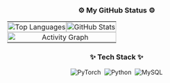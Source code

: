 


<h3 align="center"> ⚙️ My GitHub Status ⚙️ </h3>
<table>
  <tr>
    <td style="padding: 0; text-align: center;">
      <a href="https://github.com/anuraghazra/github-readme-stats">
        <img src="https://github-readme-stats.vercel.app/api/top-langs/?username=chungSungMin&layout=donut&show_icons=true&theme=material-palenight&hide_border=true&bg_color=20232a&icon_color=58A6FF&text_color=fff&title_color=58A6FF&count_private=true&exclude_repo=Face-Transfer-Application" width="100%" alt="Top Languages" />
      </a>
    </td>
    <td style="padding: 0; text-align: center;">
      <a href="https://github.com/anuraghazra/github-readme-stats">
        <img src="https://github-readme-stats.vercel.app/api?username=chungSungMin&show_icons=true&theme=material-palenight&hide_border=true&bg_color=20232a&icon_color=58A6FF&text_color=fff&title_color=58A6FF&count_private=true" width="100%" alt="GitHub Stats" />
      </a>
    </td>
  </tr>
  <tr>
    <td colspan="2" style="padding: 0; text-align: center;">
      <a href="https://github.com/ashutosh00710/github-readme-activity-graph">
        <img src="https://github-readme-activity-graph.vercel.app/graph?username=chungSungMin&theme=react-dark&bg_color=20232a&hide_border=true&line=58A6FF&color=58A6FF" width="100%" alt="Activity Graph"/>
      </a>
    </td>
  </tr>
</table>




<h3 align="center">✨ Tech Stack ✨</h3>
<div align="center">
  <img src="https://img.shields.io/badge/PyTorch-EE4C2C.svg?style=for-the-badge&logo=pytorch&logoColor=white" alt="PyTorch" />&nbsp;
  <img src="https://img.shields.io/badge/Python-3776AB.svg?style=for-the-badge&logo=python&logoColor=FFD43B" alt="Python" />&nbsp;
  <img src="https://img.shields.io/badge/MySQL-4479A1.svg?style=for-the-badge&logo=mysql&logoColor=white" alt="MySQL" />
</div>
